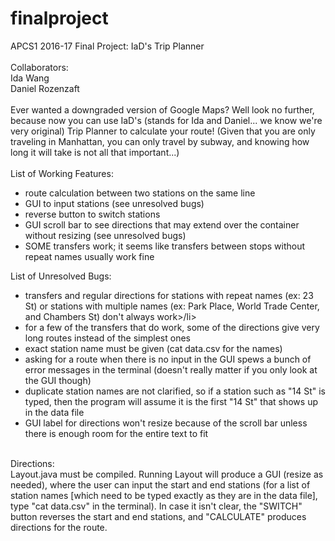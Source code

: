 # finalproject
APCS1 2016-17 Final Project: IaD's Trip Planner<br><br>
Collaborators:<br>
Ida Wang<br>
Daniel Rozenzaft<br><br>
Ever wanted a downgraded version of Google Maps? Well look no further, because now you can use IaD's (stands for Ida and Daniel... we know we're very original) Trip Planner to calculate your route! (Given that you are only traveling in Manhattan, you can only travel by subway, and knowing how long it will take is not all that important...)<br><br>
List of Working Features:
<ul>
<li>route calculation between two stations on the same line</li>
<li>GUI to input stations (see unresolved bugs)</li>
<li>reverse button to switch stations</li>
<li>GUI scroll bar to see directions that may extend over the container without resizing (see unresolved bugs)</li>
<li>SOME transfers work; it seems like transfers between stops without repeat names usually work fine</li>
</ul>
List of Unresolved Bugs:
<ul>
<li>transfers and regular directions for stations with repeat names (ex: 23 St) or stations with multiple names (ex: Park Place, World Trade Center, and Chambers St) don't always work>/li>
<li>for a few of the transfers that do work, some of the directions give very long routes instead of the simplest ones</li>
<li>exact station name must be given (cat data.csv for the names)</li>
<li>asking for a route when there is no input in the GUI spews a bunch of error messages in the terminal (doesn't really matter if you only look at the GUI though)</li>
<li>duplicate station names are not clarified, so if a station such as "14 St" is typed, then the program will assume it is the first "14 St" that shows up in the data file</li>
<li>GUI label for directions won't resize because of the scroll bar unless there is enough room for the entire text to fit</li>
</ul><br>
Directions:<br>
Layout.java must be compiled. Running Layout will produce a GUI (resize as needed), where the user can input the start and end stations (for a list of station names [which need to be typed exactly as they are in the data file], type "cat data.csv" in the terminal). In case it isn't clear, the "SWITCH" button reverses the start and end stations, and "CALCULATE" produces directions for the route.


